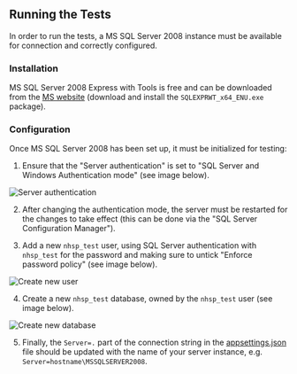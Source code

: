 ## Running the Tests

In order to run the tests, a MS SQL Server 2008 instance must be available for connection and correctly configured.

### Installation

MS SQL Server 2008 Express with Tools is free and can be downloaded from the [MS website](https://www.microsoft.com/en-us/download/details.aspx?id=30438) (download and install the `SQLEXPRWT_x64_ENU.exe` package).

### Configuration

Once MS SQL Server 2008 has been set up, it must be initialized for testing:

1. Ensure that the "Server authentication" is set to "SQL Server and Windows Authentication mode" (see image below).

![Server authentication](https://i.imgur.com/SxkyVpx.png)

2. After changing the authentication mode, the server must be restarted for the changes to take effect (this can be done via the "SQL Server Configuration Manager").

3. Add a new `nhsp_test` user, using SQL Server authentication with `nhsp_test` for the password and making sure to untick "Enforce password policy" (see image below).

![Create new user](https://i.imgur.com/VIOArTc.png)

4. Create a new `nhsp_test` database, owned by the `nhsp_test` user (see image below).

![Create new database](https://i.imgur.com/93mrjwn.png)

5. Finally, the `Server=.` part of the connection string in the [appsettings.json](appsettings.json) file should be updated with the name of your server instance, e.g. `Server=hostname\MSSQLSERVER2008`.
